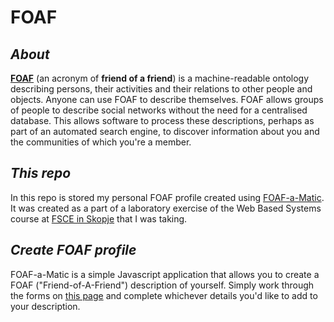 # FOAF
## _About_
**[FOAF]** (an acronym of **friend of a friend**) is a machine-readable ontology describing persons, their activities and their relations to other people and objects. Anyone can use FOAF to describe themselves. FOAF allows groups of people to describe social networks without the need for a centralised database. This allows software to process these descriptions, perhaps as part of an automated search engine, to discover information about you and the communities of which you're a member.

## _This repo_
In this repo is stored my personal FOAF profile created using [FOAF-a-Matic]. It was created as a part of a laboratory exercise of the Web Based Systems course at [FSCE in Skopje](https://www.finki.ukim.mk/en) that I was taking. 

## _Create FOAF profile_
FOAF-a-Matic is a simple Javascript application that allows you to create a FOAF ("Friend-of-A-Friend") description of yourself. Simply work through the forms on [this page](http://ldodds.com/foaf/foaf-a-matic.html) and complete whichever details you'd like to add to your description.

   [FOAF]: <https://en.wikipedia.org/wiki/FOAF>
   [FOAF-a-Matic]: <http://ldodds.com/foaf/foaf-a-matic.html>
